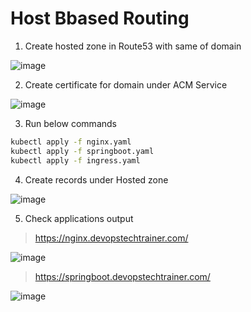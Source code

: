 # Host Bbased Routing

1. Create hosted zone in Route53 with same of domain

![image](https://github.com/Naresh240/springboot-hello/assets/156821153/9d10d237-c6eb-452f-ae1c-8c3876bef9fb)

2. Create certificate for domain under ACM Service

![image](https://github.com/Naresh240/springboot-hello/assets/156821153/0b27bf31-d753-47b9-96f4-f9561b805d64)

3. Run below commands

```bash
kubectl apply -f nginx.yaml
kubectl apply -f springboot.yaml
kubectl apply -f ingress.yaml
```

4. Create records under Hosted zone

![image](https://github.com/Naresh240/springboot-hello/assets/156821153/86c10514-a399-43c7-bed7-6086aa93137c)

5. Check applications output

>https://nginx.devopstechtrainer.com/

![image](https://github.com/Naresh240/springboot-hello/assets/156821153/fea4d64d-4ad5-4fd6-bc90-818d35a42c4c)

>https://springboot.devopstechtrainer.com/

![image](https://github.com/Naresh240/springboot-hello/assets/58024415/0e753fdd-5ca4-4206-8358-ebae6b56d50a)

